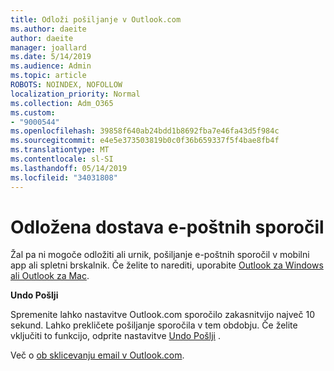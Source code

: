 ```yaml
---
title: Odloži pošiljanje v Outlook.com
ms.author: daeite
author: daeite
manager: joallard
ms.date: 5/14/2019
ms.audience: Admin
ms.topic: article
ROBOTS: NOINDEX, NOFOLLOW
localization_priority: Normal
ms.collection: Adm_O365
ms.custom:
- "9000544"
ms.openlocfilehash: 39858f640ab24bdd1b8692fba7e46fa43d5f984c
ms.sourcegitcommit: e4e5e373503819b0c0f36b659337f5f4bae8fb4f
ms.translationtype: MT
ms.contentlocale: sl-SI
ms.lasthandoff: 05/14/2019
ms.locfileid: "34031808"
---
```

# <a name="delay-or-schedule-sending-email-messages"></a>Odložena dostava e-poštnih sporočil

Žal pa ni mogoče odložiti ali urnik, pošiljanje e-poštnih sporočil v mobilni app ali spletni brskalnik. Če želite to narediti, uporabite [Outlook za Windows ali Outlook za Mac](https://products.office.com/outlook/email-and-calendar-software-microsoft-outlook).

**Undo Pošlji**

Spremenite lahko nastavitve Outlook.com sporočilo zakasnitvijo največ 10 sekund. Lahko prekličete pošiljanje sporočila v tem obdobju. Če želite vključiti to funkcijo, odprite nastavitve [Undo Pošlji](https://outlook.live.com/mail/options/mail/messageContent/undoSend) .

Več o [ob sklicevanju email v Outlook.com](https://support.office.com/article/c069ddde-5282-4085-8f4c-d7b133324f8a).
